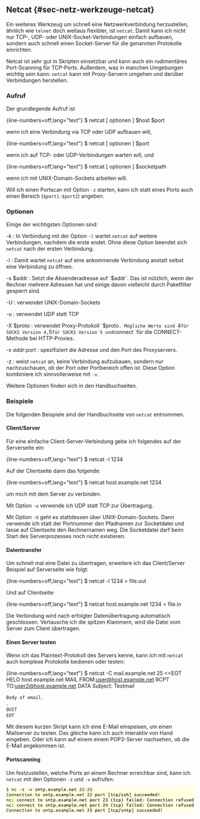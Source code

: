 
## Netcat {#sec-netz-werkzeuge-netcat}

Ein weiteres Werkzeug um schnell eine Netzwerkverbindung herzustellen,
ähnlich wie `telnet` doch weitaus flexibler, ist `netcat`.
Damit kann ich nicht nur TCP-, UDP- oder UNIX-Socket-Verbindungen einfach
aufbauen, sondern auch schnell einen Socket-Server für die genannten
Protokolle einrichten.

Netcat ist sehr gut in Skripten einsetzbar und kann auch ein rudimentäres
Port-Scanning für TCP-Ports.
Außerdem, was in manchen Umgebungen wichtig sein kann: `netcat` kann mit
Proxy-Servern umgehen und darüber Verbindungen herstellen.

### Aufruf

Der grundlegende Aufruf ist

{line-numbers=off,lang="text"}
    $ netcat [ optionen ] $host $port

wenn ich eine Verbindung via TCP oder UDP aufbauen will,

{line-numbers=off,lang="text"}
    $ netcat [ optionen ] $port

wenn ich auf TCP- oder UDP-Verbindungen warten will, und

{line-numbers=off,lang="text"}
    $ netcat [ optionen ] $socketpath

wenn ich mit UNIX-Domain-Sockets arbeiten will.

Will ich einen Portscan mit Option `-z` starten, kann ich statt
eines Ports auch einen Bereich (`$port1-$port2`) angeben.

### Optionen

Einige der wichtigsten Optionen sind:

-k
: In Verbindung mit der Option `-l` wartet `netcat` auf weitere
  Verbindungen, nachdem die erste endet.
  Ohne diese Option beendet sich `netcat` nach der ersten Verbindung.

-l
: Damit wartet `netcat` auf eine ankommende Verbindung anstatt selbst eine
  Verbindung zu öffnen.

-s $addr
: Setzt die Absenderadresse auf `$addr`.
  Das ist nützlich, wenn der Rechner mehrere Adressen hat und einige davon
  vielleicht durch Paketfilter gesperrt sind.

-U
: verwendet UNIX-Domain-Sockets

-u
: verwendet UDP statt TCP

-X $proto
: verwendet Proxy-Protokoll `$proto`. Mögliche Werte sind
  `4` für SOCKS Version 4, `5` für SOCKS Version 5 und
  `connect` für die CONNECT-Methode bei HTTP-Proxies.

-x $addr:$port
: spezifiziert die Adresse und den Port des Proxyservers.

-z
: weist `netcat` an, keine Verbindung aufzubauen, sondern nur
  nachzuschauen, ob der Port oder Portbereich offen ist.
  Diese Option kombiniere ich sinnvollerweise mit `-v`.

Weitere Optionen finden sich in den Handbuchseiten.

### Beispiele

Die folgenden Beispiele sind der Handbuchseite von `netcat` entnommen.

#### Client/Server

Für eine einfache Client-Server-Verbindung gebe ich folgendes auf der
Serverseite ein:

{line-numbers=off,lang="text"}
    $ netcat -l 1234

Auf der Clientseite dann das folgende:

{line-numbers=off,lang="text"}
    $ netcat host.example.net 1234

um mich mit dem Server zu verbinden.

Mit Option `-u` verwende ich UDP statt TCP zur Übertragung.

Mit Option `-U` geht es stattdessen über UNIX-Domain-Sockets.
Dann verwende ich statt der Portnummer den Pfadnamen zur Socketdatei und
lasse auf Clientseite den Rechnernamen weg.
Die Socketdatei darf beim Start des Serverprozesses noch nicht existieren.

#### Datentransfer

Um schnell mal eine Datei zu übertragen, erweitere ich das Client/Server
Beispiel auf Serverseite wie folgt:

{line-numbers=off,lang="text"}
    $ netcat -l 1234 > file.out

Und auf Clientseite:

{line-numbers=off,lang="text"}
    $ netcat host.example.net 1234 < file.in

Die Verbindung wird nach erfolgter Datenübertragung automatisch geschlossen.
Vertausche ich die spitzen Klammern, wird die Datei vom Server zum Client
übertragen.

#### Einen Server testen

Wenn ich das Plaintext-Protokoll des Servers kenne, kann ich mit `netcat` auch
komplexe Protokolle bedienen oder testen:

{line-numbers=off,lang="text"}
    $ netcat -C mail.example.net 25 <<EOT
    HELO host.example.net
    MAIL FROM:<user@host.example.net>
    RCPT TO:<user2@host.example.net>
    DATA
    Subject: Testmail
    
    Body of email.
    .
    QUIT
    EOT

Mit diesem kurzen Skript kann ich eine E-Mail einspeisen, um einen
Mailserver zu testen.
Das gleiche kann ich auch interaktiv von Hand eingeben.
Oder ich kann auf einem einem POP3-Server nachsehen,
ob die E-Mail angekommen ist.

#### Portscanning

Um festzustellen, welche Ports an einem Rechner erreichbar sind, kann ich
`netcat` mit den Optionen `-z` und `-v` aufrufen:

![Portscan mit netcat](images/ss13-netcat-1.png)

